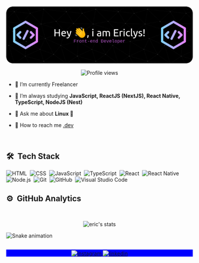 <!-- ### Hi there 👋 -->
  ![Header](.github/workflows/github-header-image.png)
<p align="center"> <img src="https://komarev.com/ghpvc/?username=ericlys&color=blueviolet" alt="Profile views" /> 

</p>

- 🔭  I’m currently Freelancer

- 🌱  I’m always studying **JavaScript, ReactJS (NextJS), React Native, TypeScript, NodeJS (Nest)**

- 💬  Ask me about **Linux 🐧**

- 🚀  How to reach me  [.dev](https://up-portfolio.vercel.app/)

<br>

## 🛠 &nbsp;Tech Stack

![HTML](https://img.shields.io/badge/-HTML-05122A?style=flat&logo=HTML5)&nbsp;
![CSS](https://img.shields.io/badge/-CSS-05122A?style=flat&logo=CSS3&logoColor=1572B6)&nbsp;
![JavaScript](https://img.shields.io/badge/-JavaScript-05122A?style=flat&logo=javascript)&nbsp;
![TypeScript](https://img.shields.io/badge/-TypeScript-05122A?style=flat&logo=typescript)&nbsp;
![React](https://img.shields.io/badge/-React-05122A?style=flat&logo=react)&nbsp;
![React Native](https://img.shields.io/badge/-React%20Native-05122A?style=flat&logo=react)&nbsp;
![Node.js](https://img.shields.io/badge/-Node.js-05122A?style=flat&logo=node.js)&nbsp;
![Git](https://img.shields.io/badge/-Git-05122A?style=flat&logo=git)&nbsp;
![GitHub](https://img.shields.io/badge/-GitHub-05122A?style=flat&logo=github)&nbsp;
![Visual Studio Code](https://img.shields.io/badge/-VS%20Code-05122A?style=flat&logo=visual-studio-code&logoColor=007ACC)&nbsp;

## ⚙️ &nbsp;GitHub Analytics
<br>

<p align="center">
<img width="530em" src="https://github-readme-stats.vercel.app/api?username=ericlys&show_icons=true&theme=nightowl" alt="eric's stats"/>
</p>

![Snake animation](https://github.com/ericlys/ericlys/blob/output/github-contribution-grid-snake.svg)

##

<p align="center" style="background:blue">
  <a href="https://instagram.com/ericlysmoreira" target="_blank">
 <img align="center" src="https://img.shields.io/badge/-ericlysmoreira-05122A?style=flat&logo=instagram" alt="instagram"/>
</a>
<a href="https://linkedin.com/in/ericlys-moreira-77b803140" target="_blank">
  <img align="center" src="https://img.shields.io/badge/-ericlys-05122A?style=flat&logo=linkedin" alt="linkedin"/>
</a>
</p>
